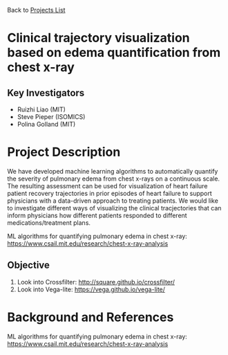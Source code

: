 Back to [Projects List](../../README.md#ProjectsList)

# Clinical trajectory visualization based on edema quantification from chest x-ray

## Key Investigators

- Ruizhi Liao (MIT)
- Steve Pieper (ISOMICS)
- Polina Golland (MIT)

# Project Description

We have developed machine learning algorithms to automatically quantify the severity of pulmonary edema from chest x-rays on a continuous scale. The resulting assessment can be used for visualization of heart failure patient recovery trajectories in prior episodes of heart failure to support physicians with a data-driven approach to treating patients. We would like to investigate different ways of visualizing the clinical tracjectories that can inform physicians how different patients responded to different medications/treatment plans.

ML algorithms for quantifying pulmonary edema in chest x-ray: https://www.csail.mit.edu/research/chest-x-ray-analysis

## Objective

1. Look into Crossfilter: http://square.github.io/crossfilter/
2. Look into Vega-lite: https://vega.github.io/vega-lite/

# Background and References

ML algorithms for quantifying pulmonary edema in chest x-ray: https://www.csail.mit.edu/research/chest-x-ray-analysis
